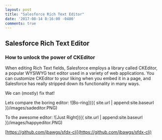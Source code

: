 ```yaml
---
layout: post
title: "Salesforce Rich Text Editor"
date: '2017-08-14 8:16:00 -0400'
comments: true
---
```

## Salesforce Rich Text Editor
### How to unlock the power of CKEditor

When editing Rich Text fields, Salesforce employs a library called CKEditor, a popular WYSIWYG text editor used in a variety of web applications. You can customize CKEditor to your liking when you embed it in a page, and Salesforce has really stripped down its functionality in many ways.

We can (mostly) fix that!

Lets compare the boring editor:
![Bo-ring]({{ site.url | append:site.baseurl }}/images/sadeditor.PNG)

To the awesome editor:
![Just Right]({{ site.url | append:site.baseurl }}/images/happyeditor.PNG)

[https://github.com/jbawgs/sfdx-cli](https://github.com/jbawgs/sfdx-cli)

<!--more-->